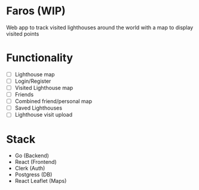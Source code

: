 # Faros (WIP)

Web app to track visited lighthouses around the world with a map to display visited points

# Functionality

- [ ] Lighthouse map
- [ ] Login/Register
- [ ] Visited Lighthouse map
- [ ] Friends
- [ ] Combined friend/personal map
- [ ] Saved Lighthouses
- [ ] Lighthouse visit upload

# Stack

- Go (Backend)
- React (Frontend)
- Clerk (Auth)
- Postgress (DB)
- React Leaflet (Maps)
